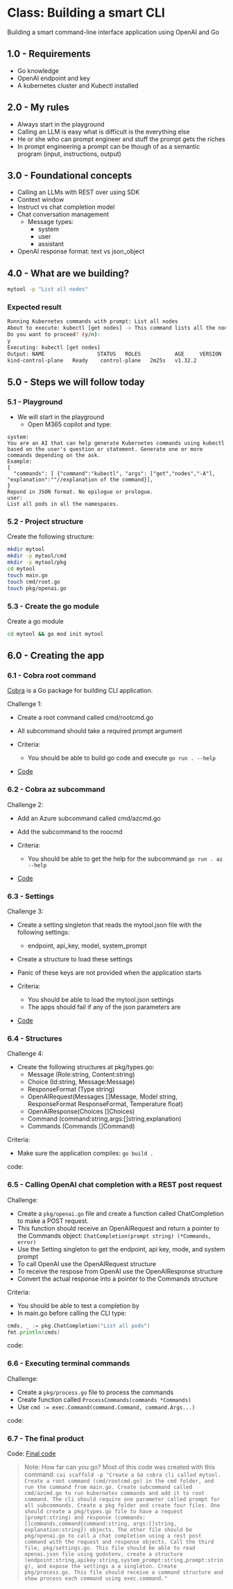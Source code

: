 # Class: Building a smart CLI

Building a smart command-line interface application using OpenAI and Go

## 1.0 - Requirements

- Go knowledge
- OpenAI endpoint and key
- A kubernetes cluster and Kubectl installed

## 2.0 - My rules

- Always start in the playground
- Calling an LLM is easy what is difficult is the everything else
- He or she who can prompt engineer and stuff the prompt gets the riches
- In prompt engineering a prompt can be though of as a semantic program (input, instructions, output)

## 3.0 - Foundational concepts

- Calling an LLMs with REST over using SDK
- Context window
- Instruct vs chat completion model
- Chat conversation management
  - Message types:
    - system
    - user
    - assistant
- OpenAI response format: text vs json_object

## 4.0 - What are we building?

```bash
mytool -p "List all nodes"
```

### Expected result

```bash
Running Kubernetes commands with prompt: List all nodes
About to execute: kubectl [get nodes] -> This command lists all the nodes in the Kubernetes cluster.
Do you want to proceed? (y/n): 
y
Executing: kubectl [get nodes]
Output: NAME                 STATUS   ROLES           AGE     VERSION
kind-control-plane   Ready    control-plane   2m25s   v1.32.2
```

## 5.0 - Steps we will follow today

### 5.1 - Playground

- We will start in the playground
  - Open M365 copilot and type:
```text
system:
You are an AI that can help generate Kubernetes commands using kubectl based on the user's question or statement. Generate one or more commands depending on the ask.
Example:
{
  "commands": [ {"command":"kubectl", "args": ["get","nodes","-A"], "explanation":""//explanation of the command}],
}
Repond in JSON format. No epilogue or prologue.
user:
List all pods in all the namespaces.
```

### 5.2 - Project structure

Create the following structure:
```bash
mkdir mytool
mkdir -p mytool/cmd
mkdir -p mytool/pkg
cd mytool
touch main.go
touch cmd/root.go
touch pkg/openai.go
```

### 5.3 - Create the go module

Create a go module
```bash
cd mytool && go mod init mytool
```

## 6.0 - Creating the app

### 6.1 - Cobra root command

[Cobra](https://github.com/spf13/cobra) is a Go package for building CLI application.

Challenge 1:

- Create a root command called cmd/rootcmd.go
- All subcommand should take a required prompt argument

- Criteria:
  - You should be able to build go code and execute `go run . --help`

- [Code](/1-rootcmd)

### 6.2 - Cobra az subcommand

Challenge 2:

- Add an Azure subcommand called cmd/azcmd.go
- Add the subcommand to the roocmd

- Criteria:
  - You should be able to get the help for the subcommand `go run . az --help`


- [Code](/2-azcmd)

### 6.3 - Settings

Challenge 3:

- Create a setting singleton that reads the mytool.json file with the following settings:
  - endpoint, api_key, model, system_prompt
- Create a structure to load these settings
- Panic of these keys are not provided when the application starts

- Criteria:
  - You should be able to load the mytool.json settings 
  - The apps should fail if any of the json parameters are

- [Code](/3-settings/README.md)

### 6.4 - Structures

Challenge 4:

- Create the following structures at pkg/types.go:
  - Message (Role:string, Content:string)
  - Choice (Id:string, Message:Message)
  - ResponseFormat (Type string)
  - OpenAIRequest(Messages []Message, Model string, ResponseFormat ResponseFormat, Temperature float)
  - OpenAIResponse(Choices []Choices)
  - Command (command:string,args:[]string,explanation)
  - Commands (Commands []Command)

Criteria:
  - Make sure the application compiles: `go build .`


code: [](/4-structures/README.md)

### 6.5 - Calling OpenAI chat completion with a REST post request

Challenge:

- Create a `pkg/openai.go` file and create a function called ChatCompletion to make a POST request.
- This function should receive an OpenAIRequest and return a pointer to the Commands object: `ChatCompletion(prompt string) (*Commands, error)`
- Use the Setting singleton to get the endpoint, api key, mode, and system prompt
- To call OpenAI use the OpenAIRequest structure
- To receive the respose from OpenAI use the OpenAIResponse structure
- Convert the actual response into a pointer to the Commands structure

Criteria:
  - You should be able to test a completion by
  - In main.go before calling the CLI type: 
```go
cmds, _ := pkg.ChatCompletion("List all pods")
fmt.println(cmds)
```

code: [](/5-openai/README.md)

### 6.6 - Executing terminal commands

Challenge:
- Create a `pkg/process.go` file to process the commands
- Create function called `ProcessCommands(commands *Commands)`
- Use `cmd := exec.Command(command.Command, command.Args...)`

code: [](/6-process/README.md)

### 6.7 - The final product

Code: [Final code](/7-final)

> Note: How far can you go?
> Most of this code was created with this command: `cai scaffold -p "Create a Go cobra cli called mytool. Create a root command (cmd/rootcmd.go) in the cmd folder, and run the command from main.go. Create subcommand called cmd/azcmd.go to run kubernetes commands and add it to root command. The cli should require one parameter called prompt for all subcommands. Create a pkg folder and create four files. One should create a pkg/types.go file to have a request (prompt:string) and response (commands:[]commands,command{command:string, args:[]string, explanation:string}) objects. The other file should be pkg/openai.go to call a chat completion using a rest post command with the request and response objects. Call the third file, pkg/settings.go. This file should be able to read openai.json file using godotenv, create a structure (endpoint:string,apikey:string,system_prompt:string,prompt:string), and expose the settings a a singleton. Create pkg/process.go. This file should receive a command structure and show process each command using exec.command."`